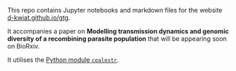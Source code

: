 This repo contains Jupyter notebooks and markdown files for the website [d-kwiat.github.io/gtg](https://d-kwiat.github.io/gtg).

It accompanies a paper on **Modelling transmission dynamics and genomic diversity of a recombining parasite population** that will be appearing soon on BioRxiv.

It utilises the [Python module `coalestr`](https://github.com/d-kwiat/coalestr-python/).